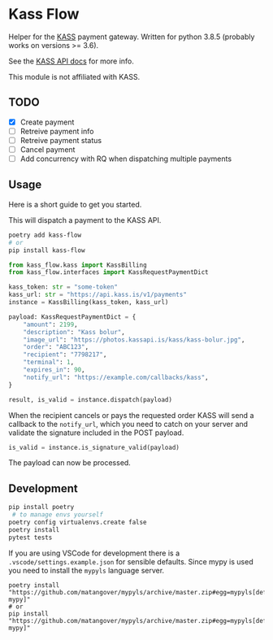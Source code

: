 # Kass Flow

Helper for the [KASS](https://www.kass.is/) payment gateway. Written for python 3.8.5 (probably works on versions >= 3.6).

See the [KASS API docs](https://kass.github.io/api/) for more info.

This module is not affiliated with KASS.

## TODO

- [x] Create payment
- [ ] Retreive payment info
- [ ] Retreive payment status
- [ ] Cancel payment
- [ ] Add concurrency with RQ when dispatching multiple payments

## Usage

Here is a short guide to get you started.

This will dispatch a payment to the KASS API.

```sh
poetry add kass-flow
# or
pip install kass-flow
```

```python
from kass_flow.kass import KassBilling
from kass_flow.interfaces import KassRequestPaymentDict

kass_token: str = "some-token"
kass_url: str = "https://api.kass.is/v1/payments"
instance = KassBilling(kass_token, kass_url)

payload: KassRequestPaymentDict = {
    "amount": 2199,
    "description": "Kass bolur",
    "image_url": "https://photos.kassapi.is/kass/kass-bolur.jpg",
    "order": "ABC123",
    "recipient": "7798217",
    "terminal": 1,
    "expires_in": 90,
    "notify_url": "https://example.com/callbacks/kass",
}

result, is_valid = instance.dispatch(payload)
```

When the recipient cancels or pays the requested order KASS will send a callback to the `notify_url`, which you need to catch on your server and validate the signature included in the POST payload.

```python
is_valid = instance.is_signature_valid(payload)
```

The payload can now be processed.

## Development

```sh
pip install poetry
 # to manage envs yourself
poetry config virtualenvs.create false
poetry install
pytest tests
```

If you are using VSCode for development there is a `.vscode/settings.example.json` for sensible defaults. Since mypy is used you need to install the `mypyls` language server.

```
poetry install "https://github.com/matangover/mypyls/archive/master.zip#egg=mypyls[default-mypy]"
# or
pip install "https://github.com/matangover/mypyls/archive/master.zip#egg=mypyls[default-mypy]"
```
